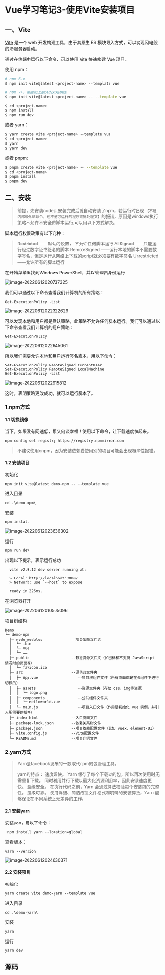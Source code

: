 # Vue学习笔记3-使用Vite安装项目

## 一、Vite

[Vite](https://cn.vitejs.dev/) 是一个 web 开发构建工具，由于其原生 ES 模块导入方式，可以实现闪电般的冷服务器启动。

通过在终端中运行以下命令，可以使用 Vite 快速构建 Vue 项目。

使用 npm：

```bash
# npm 6.x
$ npm init vite@latest <project-name> --template vue

# npm 7+，需要加上额外的双短横线
$ npm init vite@latest <project-name> -- --template vue

$ cd <project-name>
$ npm install
$ npm run dev
```

或者 yarn：

```bash
$ yarn create vite <project-name> --template vue
$ cd <project-name>
$ yarn
$ yarn dev
```

或者 pnpm:

```bash
$ pnpm create vite <project-name> -- --template vue
$ cd <project-name>
$ pnpm install
$ pnpm dev
```

## 二、安装

> 前提，先安装nodejs,安装完成后就自动安装了npm，若运行时出现 `【不是内部或外部命令，也不是可运行的程序或批处理文】`的报错，原因是windows执行策略不允许不安全的脚本运行,可以用以下方式解决。
>

脚本运行权限政策有以下几种：

> Restricted      ——默认的设置， 不允许任何脚本运行
> AllSigned       ——只能运行经过数字证书签名的脚本
> RemoteSigned    ——运行本地的脚本不需要数字签名，但是运行从网络上下载的script就必须要有数字签名
> Unrestricted    ——允许所有的脚本运行

在开始菜单里找到Windows PowerShell，并以管理员身份运行

![image-20220612020737325](https://cdn.zhaifanhua.com/blog/img/202206120301396.png)

我们可以通过以下命令查看我们计算机的所有策略：

```
Get-ExecutionPolicy -List
```

![image-20220612022322629](https://cdn.zhaifanhua.com/blog/img/202206120301398.png)

可以发现本地和用户都是默认策略，此策略不允许任何脚本运行。我们可以通过以下命令查看我们计算机的用户策略：

```
Get-ExecutionPolicy
```

![image-20220612022645061](https://cdn.zhaifanhua.com/blog/img/202206120301399.png)

所以我们需要允许本地和用户运行签名脚本，用以下命令：

```
Set-ExecutionPolicy RemoteSigned CurrentUser
Set-ExecutionPolicy RemoteSigned LocalMachine
Get-ExecutionPolicy -List
```

![image-20220612022915812](https://cdn.zhaifanhua.com/blog/img/202206120301400.png)

这时，表明策略更改成功，就可以运行脚本了。

### 1.npm方式

#### 1.1 切换镜像

当下，如果没有网速低，那又何谈幸福！使用以下命令，让下载速度快起来。

```
npm config set registry https://registry.npmmirror.com
```

> 不建议使用cnpm，因为安装依赖或使用别的项目可能会出现概率性报错。

#### 1.2 安装项目

初始化

```
npm init vite@latest demo-npm -- --template vue
```

进入目录

```
cd .\demo-npm\
```

安装

```
npm install
```

![image-20220612023636302](https://cdn.zhaifanhua.com/blog/img/202206120301401.png)

运行

```
npm run dev
```

出现以下提示，表示运行成功

```
  vite v2.9.12 dev server running at:

  > Local: http://localhost:3000/
  > Network: use `--host` to expose

  ready in 226ms.
```

在浏览器打开

![image-20220612010505096](https://cdn.zhaifanhua.com/blog/img/202206120301402.png)

项目树结构

```
Demo
└─ demo-npm
  ├─ node_modules             --项目依赖文件夹
  │  └─ .bin
  │  └─ vue
  │  └─ ……
  ├─ public                   --静态资源文件夹（如图标和不支持 JavaScript 情况时的页面等）
  │  └─ favicon.ico
  ├─ src                      --源代码文件夹
  │  ├─ App.vue                  --项目根组件文件（所有页面都是在该组件下进行切换的）
  │  ├─ assets                   --资源文件夹（存放 css，img等资源）
  │  │  └─ logo.png
  │  ├─ components               --公共组件文件夹
  │  │  └─ HelloWorld.vue
  │  └─ main.js                  --项目入口文件（作用是初始化 vue 实例，并引入所需要的插件）
  ├─ index.html               --入口页面文件
  ├─ package-lock.json        --依赖关系树文件
  ├─ package.json             --项目依赖配置文件（比如 vuex，element-UI）
  ├─ vite.config.js           --Vite配置文件
  └─ README.md                --项目介绍文件
```

### 2.yarn方式

>Yarn是facebook发布的一款取代npm的包管理工具。
>
>yarn的特点：
>速度超快。
>Yarn 缓存了每个下载过的包，所以再次使用时无需重复下载。 同时利用并行下载以最大化资源利用率，因此安装速度更快。
>超级安全。
>在执行代码之前，Yarn 会通过算法校验每个安装包的完整性。
>超级可靠。
>使用详细、简洁的锁文件格式和明确的安装算法，Yarn 能够保证在不同系统上无差异的工作。

#### 2.1 安装yarn

安装yan，用以下命令：

```
 npm install yarn --location=global
```

查看版本：

```
yarn --version
```

![image-20220612024630371](https://cdn.zhaifanhua.com/blog/img/202206120301403.png)

#### 2.2 安装项目

初始化

```
yarn create vite demo-yarn --template vue
```

进入目录

```
cd .\demo-yarn\
```

安装

```
yarn
```

运行

```
yarn dev
```



## 源码

